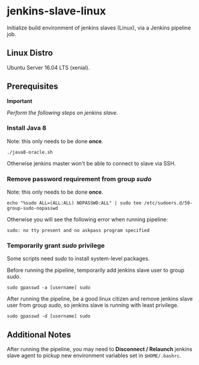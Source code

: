 # jenkins-slave-linux

Initialize build environment of jenkins slaves (Linux), via a Jenkins pipeline job.

## Linux Distro

Ubuntu Server 16.04 LTS (xenial).

## Prerequisites

**Important**

*Perform the following steps on jenkins slave.*

### Install Java 8

Note: this only needs to be done **once**.

    ./java8-oracle.sh

Otherwise jenkins master won't be able to connect to slave via SSH.

### Remove password requirement from group *sudo*

Note: this only needs to be done **once**.

    echo "%sudo ALL=(ALL:ALL) NOPASSWD:ALL" | sudo tee /etc/sudoers.d/50-group-sudo-nopasswd

Otherwise you will see the following error when running pipeline:

    sudo: no tty present and no askpass program specified

### Temporarily grant *sudo* privilege

Some scripts need *sudo* to install system-level packages.

Before running the pipeline, temporarily add jenkins slave user to group *sudo*.

```
sudo gpasswd -a [username] sudo
```

After running the pipeline, be a good linux citizen and remove jenkins slave user from group *sudo*, so jenkins slave is running with least privilege. 

```
sudo gpasswd -d [username] sudo
```

## Additional Notes

After running the pipeline, you may need to **Disconnect / Relaunch** jenkins slave agent to pickup new environment variables set in `$HOME/.bashrc`.

